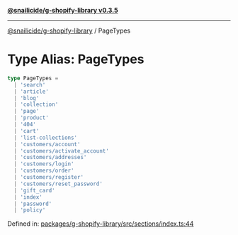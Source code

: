 [**@snailicide/g-shopify-library v0.3.5**](../README.md)

---

[@snailicide/g-shopify-library](../README.md) / PageTypes

# Type Alias: PageTypes

```ts
type PageTypes =
  | 'search'
  | 'article'
  | 'blog'
  | 'collection'
  | 'page'
  | 'product'
  | '404'
  | 'cart'
  | 'list-collections'
  | 'customers/account'
  | 'customers/activate_account'
  | 'customers/addresses'
  | 'customers/login'
  | 'customers/order'
  | 'customers/register'
  | 'customers/reset_password'
  | 'gift_card'
  | 'index'
  | 'password'
  | 'policy'
```

Defined in:
[packages/g-shopify-library/src/sections/index.ts:44](https://github.com/gbtunney/snailicide-monorepo/blob/master/packages/g-shopify-library/src/sections/index.ts#L44)
